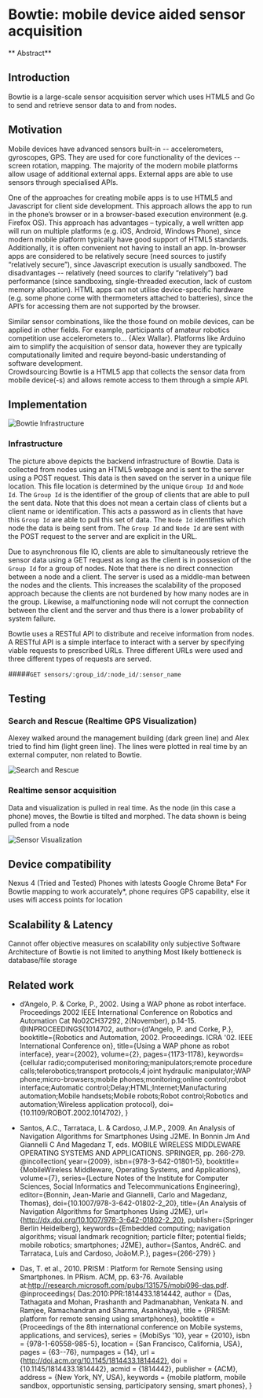 Bowtie: mobile device aided sensor acquisition
===========
** Abstract**

## Introduction

Bowtie is a large-scale sensor acquisition server which uses HTML5 and Go to send and retrieve sensor data to and from nodes. 

## Motivation
Mobile devices have advanced sensors built-in -- accelerometers, gyroscopes, GPS.
They are used for core functionality of the devices -- screen rotation, mapping.
The majority of the modern mobile platforms allow usage of additional external apps. External apps are able to use sensors through specialised APIs.

One of the approaches for creating mobile apps is to use HTML5 and Javascript for client side development. This approach allows the app to run in the phone’s browser or in a browser-based execution environment (e.g. Firefox OS). 
This approach has advantages – typically, a well written app will run on multiple platforms (e.g. iOS, Android, Windows Phone), since modern mobile platform typically have good support of HTML5 standards. Additionally, it is often convenient not having to install an app. In-browser apps are considered to be relatively secure (need sources to justify “relatively secure”), since Javascript execution is  usually sandboxed.
The disadvantages -- relatively (need sources to clarify “relatively”) bad performance (since sandboxing, single-threaded execution, lack of custom memory allocation). HTML apps can not utilise device-specific hardware (e.g. some phone come with thermometers attached to batteries), since the API’s for accessing them are not supported by the browser. 

Similar sensor combinations, like the those found on mobile devices, can be applied in other fields. 
For example, participants of amateur robotics competition use accelerometers to… {Alex Wallar}. Platforms like Arduino aim to simplify the acquisition of sensor data, however they are typically computationally limited and require beyond-basic understanding of software development.  
Crowdsourcing
Bowtie is a HTML5 app that collects the sensor data from mobile device(-s) and allows remote access to them through a simple API.

## Implementation

![Bowtie Infrastructure](../images/BowtieModel.png)

### Infrastructure

The picture above depicts the backend infrastructure of Bowtie. Data is collected from nodes using an HTML5 webpage and is sent to the server using a POST request. This data is then saved on the server in a unique file location. This file location is determined by the unique `Group Id` and `Node Id`. The `Group Id` is the identifier of the group of clients that are able to pull the sent data. Note that this does not mean a certain class of clients but a client name or identification. This acts a password as in clients that have this `Group Id` are able to pull this set of data. The `Node Id` identifies which node the data is being sent from. The `Group Id` and `Node Id` are sent with the POST request to the server and are explicit in the URL. 

Due to asynchronous file IO, clients are able to simultaneously retrieve the sensor data using a GET request as long as the client is in possesion of the `Group Id` for a group of nodes. Note that there is no direct connection between a node and a client. The server is used as a middle-man between the nodes and the clients. This increases the scalability of the proposed approach because the clients are not burdened by how many nodes are in the group. Likewise, a malfunctioning node will not corrupt the connection between the client and the server and thus there is a lower probability of system failure.

Bowtie uses a RESTful API to distribute and receive information from nodes. A RESTful API is a simple interface to interact with a server by specifying viable requests to prescribed URLs. Three different URLs were used and three different types of requests are served. 

#####`GET sensors/:group_id/:node_id/:sensor_name` 


## Testing

### Search and Rescue (Realtime GPS Visualization)

Alexey walked around the management building (dark green line) and Alex tried to find him (light green line). The lines were plotted in real time by an external computer, non related to Bowtie.

![Search and Rescue](../images/SearchAndRescue.jpg)

### Realtime sensor acquisition

Data and visualization is pulled in real time.
As the node (in this case a phone) moves, the Bowtie is tilted and morphed. 
The data shown is being pulled from a node

![Sensor Visualization](../images/VisualizationTab.jpg)


## Device compatibility
Nexus 4 (Tried and Tested)
Phones with latests Google Chrome Beta*
For Bowtie mapping to work accurately*, phone requires GPS capability, else it uses wifi access points for location

## Scalability & Latency
Cannot offer objective measures on scalability only subjective
Software Architecture of Bowtie is not limited to anything
Most likely bottleneck is database/file storage

## Related work
- dʼAngelo, P. & Corke, P., 2002. Using a WAP phone as robot interface. Proceedings 2002 IEEE International Conference on Robotics and Automation Cat No02CH37292, 2(November), p.14-15.
@INPROCEEDINGS{1014702, 
  author={d'Angelo, P. and Corke, P.}, 
  booktitle={Robotics and Automation, 2002. Proceedings. ICRA '02. IEEE International Conference on}, 
  title={Using a WAP phone as robot interface}, 
  year={2002}, 
  volume={2}, 
  pages={1173-1178}, 
  keywords={cellular radio;computerised monitoring;manipulators;remote procedure calls;telerobotics;transport protocols;4 joint hydraulic manipulator;WAP phone;micro-browsers;mobile phones;monitoring;online control;robot interface;Automatic control;Delay;HTML;Internet;Manufacturing automation;Mobile handsets;Mobile robots;Robot control;Robotics and automation;Wireless application protocol}, 
  doi={10.1109/ROBOT.2002.1014702},
}

- Santos, A.C., Tarrataca, L. & Cardoso, J.M.P., 2009. An Analysis of Navigation Algorithms for Smartphones Using J2ME. In Bonnin Jm And Giannelli C And Magedanz T, eds. MOBILE WIRELESS MIDDLEWARE OPERATING SYSTEMS AND APPLICATIONS. SPRINGER, pp. 266-279.
@incollection{
  year={2009},
  isbn={978-3-642-01801-5},
  booktitle={MobileWireless Middleware, Operating Systems, and Applications},
  volume={7},
  series={Lecture Notes of the Institute for Computer Sciences, Social Informatics and Telecommunications Engineering},
  editor={Bonnin, Jean-Marie and Giannelli, Carlo and Magedanz, Thomas},
  doi={10.1007/978-3-642-01802-2_20},
  title={An Analysis of Navigation Algorithms for Smartphones Using J2ME},
  url={http://dx.doi.org/10.1007/978-3-642-01802-2_20},
  publisher={Springer Berlin Heidelberg},
  keywords={Embedded computing; navigation algorithms; visual landmark recognition; particle filter; potential fields;      mobile robotics; smartphones; J2ME},
  author={Santos, AndréC. and Tarrataca, Luís and Cardoso, JoãoM.P.},
  pages={266-279}
}

- Das, T. et al., 2010. PRISM : Platform for Remote Sensing using Smartphones. In PRism. ACM, pp. 63-76. Available at:http://research.microsoft.com/pubs/131575/mobi096-das.pdf.
@inproceedings{
  Das:2010:PPR:1814433.1814442,
  author = {Das, Tathagata and Mohan, Prashanth and Padmanabhan, Venkata N. and Ramjee, Ramachandran and Sharma, Asankhaya},
  title = {PRISM: platform for remote sensing using smartphones},
  booktitle = {Proceedings of the 8th international conference on Mobile systems, applications, and services},
  series = {MobiSys '10},
  year = {2010},
  isbn = {978-1-60558-985-5},
  location = {San Francisco, California, USA},
  pages = {63--76},
  numpages = {14},
  url = {http://doi.acm.org/10.1145/1814433.1814442},
  doi = {10.1145/1814433.1814442},
  acmid = {1814442},
  publisher = {ACM},
  address = {New York, NY, USA},
  keywords = {mobile platform, mobile sandbox, opportunistic sensing, participatory sensing, smart phones},
}



